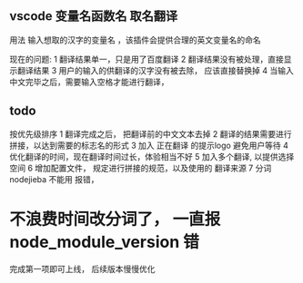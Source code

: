 ## vscode  变量名函数名 取名翻译
用法  输入想取的汉字的变量名  ，该插件会提供合理的英文变量名的命名

现在的问题:
1 翻译结果单一，只是用了百度翻译 
2 翻译结果没有被处理，直接显示翻译结果
3 用户的输入的供翻译的汉字没有被去除， 应该直接替换掉
4 当输入中文完毕之后，需要输入空格才能进行翻译， 



## todo
按优先级排序
1 翻译完成之后， 把翻译前的中文文本去掉 
2 翻译的结果需要进行拼接，以达到需要的标志名的形式
3 加入 正在翻译 的提示logo 避免用户等待
4 优化翻译的时间，现在翻译时间过长，体验相当不好
5 加入多个翻译, 以提供选择空间
6 增加配置文件， 规定进行拼接的规范，以及使用的 翻译来源 
7 分词  nodejieba  不能用 报错，


# 不浪费时间改分词了， 一直报 node_module_version 错

完成第一项即可上线， 后续版本慢慢优化